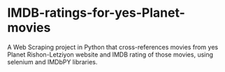 # IMDB-ratings-for-yes-Planet-movies
A Web Scraping project in Python that cross-references movies from yes Planet Rishon-Letziyon website and IMDB rating of those movies, using selenium and IMDbPY libraries.
